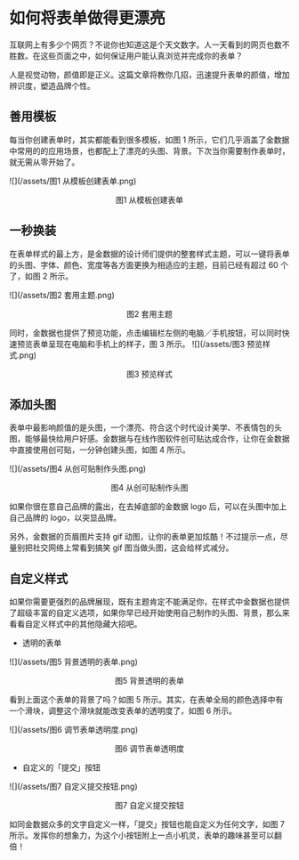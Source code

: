 # 如何将表单做得更漂亮

互联网上有多少个网页？不说你也知道这是个天文数字。人一天看到的网页也数不胜数。在这些页面之中，如何保证用户能认真浏览并完成你的表单？

人是视觉动物，颜值即是正义。这篇文章将教你几招，迅速提升表单的颜值，增加辨识度，塑造品牌个性。

## 善用模板

每当你创建表单时，其实都能看到很多模板，如图 1 所示，它们几乎涵盖了金数据中常用的的应用场景，也都配上了漂亮的头图、背景。下次当你需要制作表单时，就无需从零开始了。

![](/assets/图1 从模板创建表单.png)

<center>图1 从模板创建表单</center>

## 一秒换装

在表单样式的最上方，是金数据的设计师们提供的整套样式主题，可以一键将表单的头图、字体、颜色、宽度等各方面更换为相适应的主题，目前已经有超过 60 个了，如图 2 所示。

![](/assets/图2 套用主题.png)

<center>图2 套用主题</center>

同时，金数据也提供了预览功能，点击编辑栏左侧的电脑／手机按钮，可以同时快速预览表单呈现在电脑和手机上的样子，图 3 所示。
![](/assets/图3 预览样式.png)

<center>图3 预览样式</center>

## 添加头图

表单中最影响颜值的是头图，一个漂亮、符合这个时代设计美学、不表情包的头图，能够最快给用户好感。金数据与在线作图软件创可贴达成合作，让你在金数据中直接使用创可贴，一分钟创建头图，如图 4 所示。

![](/assets/图4 从创可贴制作头图.png)

<center>图4 从创可贴制作头图</center>

如果你很在意自己品牌的露出，在去掉底部的金数据 logo 后，可以在头图中加上自己品牌的 logo，以突显品牌。

另外，金数据的页眉图片支持 gif 动图，让你的表单更加炫酷！不过提示一点，尽量别把社交网络上常看到搞笑 gif 图当做头图，这会给样式减分。

## 自定义样式

如果你需要更强烈的品牌展现，既有主题肯定不能满足你，在样式中金数据也提供了超级丰富的自定义选项，如果你早已经开始使用自己制作的头图、背景，那么来看看自定义样式中的其他隐藏大招吧。

* 透明的表单

![](/assets/图5 背景透明的表单.png)

<center>图5 背景透明的表单</center>

看到上面这个表单的背景了吗？如图 5 所示。其实，在表单全局的颜色选择中有一个滑块，调整这个滑块就能改变表单的透明度了，如图 6 所示。

![](/assets/图6 调节表单透明度.png)

<center>图6 调节表单透明度</center>

* 自定义的「提交」按钮

![](/assets/图7 自定义提交按钮.png)

<center>图7 自定义提交按钮</center>

如同金数据众多的文字自定义一样，「提交」按钮也能自定义为任何文字，如图 7 所示。发挥你的想象力，为这个小按钮附上一点小机灵，表单的趣味甚至可以翻倍！